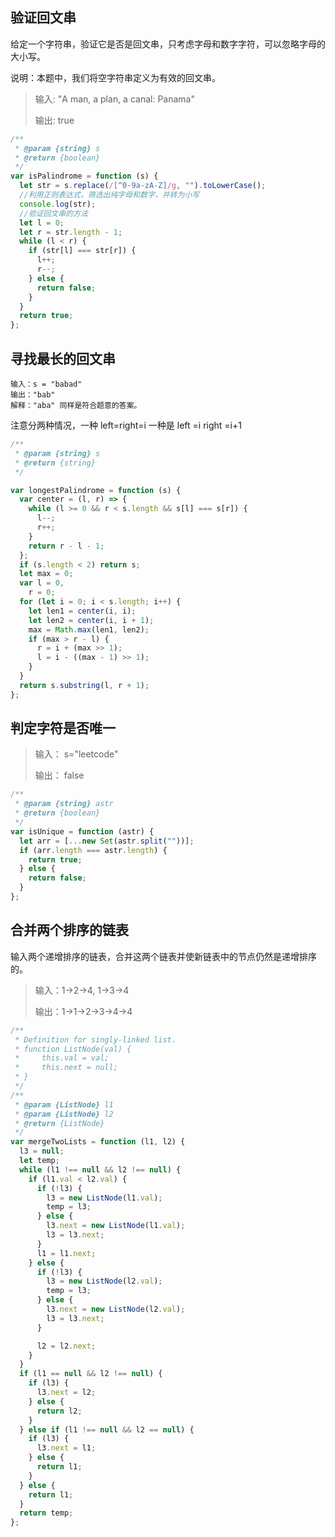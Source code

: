 ## 验证回文串

给定一个字符串，验证它是否是回文串，只考虑字母和数字字符，可以忽略字母的大小写。

说明：本题中，我们将空字符串定义为有效的回文串。

> 输入: "A man, a plan, a canal: Panama"
>
> 输出: true

```js
/**
 * @param {string} s
 * @return {boolean}
 */
var isPalindrome = function (s) {
  let str = s.replace(/[^0-9a-zA-Z]/g, "").toLowerCase();
  //利用正则表达式，筛选出纯字母和数字，并转为小写
  console.log(str);
  //验证回文串的方法
  let l = 0;
  let r = str.length - 1;
  while (l < r) {
    if (str[l] === str[r]) {
      l++;
      r--;
    } else {
      return false;
    }
  }
  return true;
};
```

## 寻找最长的回文串

```
输入：s = "babad"
输出："bab"
解释："aba" 同样是符合题意的答案。
```

注意分两种情况，一种 left=right=i 一种是 left =i right =i+1

```js
/**
 * @param {string} s
 * @return {string}
 */

var longestPalindrome = function (s) {
  var center = (l, r) => {
    while (l >= 0 && r < s.length && s[l] === s[r]) {
      l--;
      r++;
    }
    return r - l - 1;
  };
  if (s.length < 2) return s;
  let max = 0;
  var l = 0,
    r = 0;
  for (let i = 0; i < s.length; i++) {
    let len1 = center(i, i);
    let len2 = center(i, i + 1);
    max = Math.max(len1, len2);
    if (max > r - l) {
      r = i + (max >> 1);
      l = i - ((max - 1) >> 1);
    }
  }
  return s.substring(l, r + 1);
};
```

## 判定字符是否唯一

> 输入： s="leetcode"
>
> 输出： false

```js
/**
 * @param {string} astr
 * @return {boolean}
 */
var isUnique = function (astr) {
  let arr = [...new Set(astr.split(""))];
  if (arr.length === astr.length) {
    return true;
  } else {
    return false;
  }
};
```

## 合并两个排序的链表

输入两个递增排序的链表，合并这两个链表并使新链表中的节点仍然是递增排序的。

> 输入：1->2->4, 1->3->4
>
> 输出：1->1->2->3->4->4

```js
/**
 * Definition for singly-linked list.
 * function ListNode(val) {
 *     this.val = val;
 *     this.next = null;
 * }
 */
/**
 * @param {ListNode} l1
 * @param {ListNode} l2
 * @return {ListNode}
 */
var mergeTwoLists = function (l1, l2) {
  l3 = null;
  let temp;
  while (l1 !== null && l2 !== null) {
    if (l1.val < l2.val) {
      if (!l3) {
        l3 = new ListNode(l1.val);
        temp = l3;
      } else {
        l3.next = new ListNode(l1.val);
        l3 = l3.next;
      }
      l1 = l1.next;
    } else {
      if (!l3) {
        l3 = new ListNode(l2.val);
        temp = l3;
      } else {
        l3.next = new ListNode(l2.val);
        l3 = l3.next;
      }

      l2 = l2.next;
    }
  }
  if (l1 == null && l2 !== null) {
    if (l3) {
      l3.next = l2;
    } else {
      return l2;
    }
  } else if (l1 !== null && l2 == null) {
    if (l3) {
      l3.next = l1;
    } else {
      return l1;
    }
  } else {
    return l1;
  }
  return temp;
};
```
